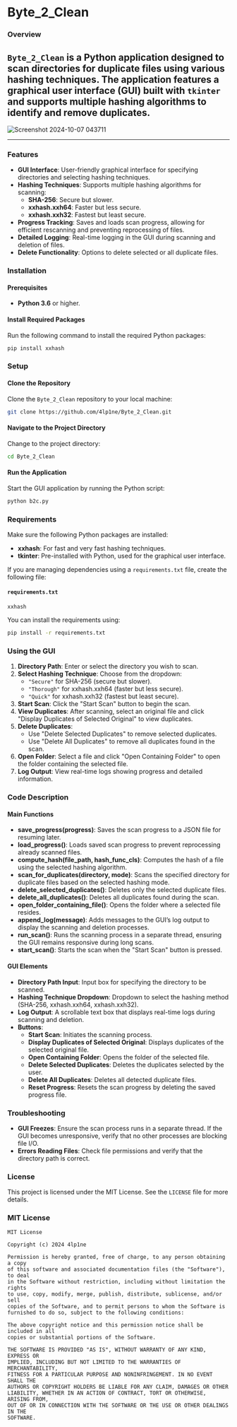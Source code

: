 # Byte_2_Clean

### Overview
`Byte_2_Clean` is a Python application designed to scan directories for duplicate files using various hashing techniques. The application features a graphical user interface (GUI) built with `tkinter` and supports multiple hashing algorithms to identify and remove duplicates.
---
![Screenshot 2024-10-07 043711](https://github.com/user-attachments/assets/cfbac94a-a1f7-420d-a06f-458547a758f5)

---
### Features
- **GUI Interface**: User-friendly graphical interface for specifying directories and selecting hashing techniques.
- **Hashing Techniques**: Supports multiple hashing algorithms for scanning:
  - **SHA-256**: Secure but slower.
  - **xxhash.xxh64**: Faster but less secure.
  - **xxhash.xxh32**: Fastest but least secure.
- **Progress Tracking**: Saves and loads scan progress, allowing for efficient rescanning and preventing reprocessing of files.
- **Detailed Logging**: Real-time logging in the GUI during scanning and deletion of files.
- **Delete Functionality**: Options to delete selected or all duplicate files.

### Installation

#### Prerequisites
- **Python 3.6** or higher.

#### Install Required Packages
Run the following command to install the required Python packages:

```bash
pip install xxhash
```

### Setup

#### Clone the Repository
Clone the `Byte_2_Clean` repository to your local machine:

```bash
git clone https://github.com/4lp1ne/Byte_2_Clean.git
```

#### Navigate to the Project Directory
Change to the project directory:

```bash
cd Byte_2_Clean
```

#### Run the Application
Start the GUI application by running the Python script:

```bash
python b2c.py
```

### Requirements
Make sure the following Python packages are installed:
- **xxhash**: For fast and very fast hashing techniques.
- **tkinter**: Pre-installed with Python, used for the graphical user interface.

If you are managing dependencies using a `requirements.txt` file, create the following file:

#### `requirements.txt`
```
xxhash
```

You can install the requirements using:

```bash
pip install -r requirements.txt
```

### Using the GUI
1. **Directory Path**: Enter or select the directory you wish to scan.
2. **Select Hashing Technique**: Choose from the dropdown:
   - `"Secure"` for SHA-256 (secure but slower).
   - `"Thorough"` for xxhash.xxh64 (faster but less secure).
   - `"Quick"` for xxhash.xxh32 (fastest but least secure).
3. **Start Scan**: Click the "Start Scan" button to begin the scan.
4. **View Duplicates**: After scanning, select an original file and click "Display Duplicates of Selected Original" to view duplicates.
5. **Delete Duplicates**:
   - Use "Delete Selected Duplicates" to remove selected duplicates.
   - Use "Delete All Duplicates" to remove all duplicates found in the scan.
6. **Open Folder**: Select a file and click "Open Containing Folder" to open the folder containing the selected file.
7. **Log Output**: View real-time logs showing progress and detailed information.

### Code Description

#### Main Functions
- **save_progress(progress)**: Saves the scan progress to a JSON file for resuming later.
- **load_progress()**: Loads saved scan progress to prevent reprocessing already scanned files.
- **compute_hash(file_path, hash_func_cls)**: Computes the hash of a file using the selected hashing algorithm.
- **scan_for_duplicates(directory, mode)**: Scans the specified directory for duplicate files based on the selected hashing mode.
- **delete_selected_duplicates()**: Deletes only the selected duplicate files.
- **delete_all_duplicates()**: Deletes all duplicates found during the scan.
- **open_folder_containing_file()**: Opens the folder where a selected file resides.
- **append_log(message)**: Adds messages to the GUI’s log output to display the scanning and deletion processes.
- **run_scan()**: Runs the scanning process in a separate thread, ensuring the GUI remains responsive during long scans.
- **start_scan()**: Starts the scan when the "Start Scan" button is pressed.

#### GUI Elements
- **Directory Path Input**: Input box for specifying the directory to be scanned.
- **Hashing Technique Dropdown**: Dropdown to select the hashing method (SHA-256, xxhash.xxh64, xxhash.xxh32).
- **Log Output**: A scrollable text box that displays real-time logs during scanning and deletion.
- **Buttons**:
  - **Start Scan**: Initiates the scanning process.
  - **Display Duplicates of Selected Original**: Displays duplicates of the selected original file.
  - **Open Containing Folder**: Opens the folder of the selected file.
  - **Delete Selected Duplicates**: Deletes the duplicates selected by the user.
  - **Delete All Duplicates**: Deletes all detected duplicate files.
  - **Reset Progress**: Resets the scan progress by deleting the saved progress file.

### Troubleshooting

- **GUI Freezes**: Ensure the scan process runs in a separate thread. If the GUI becomes unresponsive, verify that no other processes are blocking file I/O.
- **Errors Reading Files**: Check file permissions and verify that the directory path is correct.

### License

This project is licensed under the MIT License. See the `LICENSE` file for more details.

### MIT License

```text
MIT License

Copyright (c) 2024 4lp1ne

Permission is hereby granted, free of charge, to any person obtaining a copy
of this software and associated documentation files (the "Software"), to deal
in the Software without restriction, including without limitation the rights
to use, copy, modify, merge, publish, distribute, sublicense, and/or sell
copies of the Software, and to permit persons to whom the Software is
furnished to do so, subject to the following conditions:

The above copyright notice and this permission notice shall be included in all
copies or substantial portions of the Software.

THE SOFTWARE IS PROVIDED "AS IS", WITHOUT WARRANTY OF ANY KIND, EXPRESS OR
IMPLIED, INCLUDING BUT NOT LIMITED TO THE WARRANTIES OF MERCHANTABILITY,
FITNESS FOR A PARTICULAR PURPOSE AND NONINFRINGEMENT. IN NO EVENT SHALL THE
AUTHORS OR COPYRIGHT HOLDERS BE LIABLE FOR ANY CLAIM, DAMAGES OR OTHER
LIABILITY, WHETHER IN AN ACTION OF CONTRACT, TORT OR OTHERWISE, ARISING FROM,
OUT OF OR IN CONNECTION WITH THE SOFTWARE OR THE USE OR OTHER DEALINGS IN THE
SOFTWARE.

